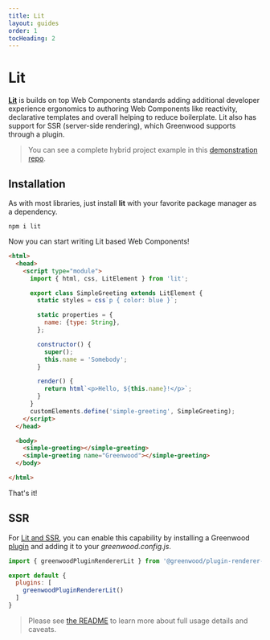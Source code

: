 ```yaml
---
title: Lit
layout: guides
order: 1
tocHeading: 2
---
```


# Lit

[**Lit**](https://lit.dev/) is builds on top Web Components standards adding additional developer experience ergonomics to authoring Web Components like reactivity, declarative templates and overall helping to reduce boilerplate.  Lit also has support for SSR (server-side rendering), which Greenwood supports through a plugin.

> You can see a complete hybrid project example in this [demonstration repo](https://github.com/thescientist13/greenwood-lit-ssr).

## Installation

As with most libraries, just install **lit** with your favorite package manager as a dependency.

```shell
npm i lit
```

Now you can start writing Lit based Web Components!

```html
<html>
  <head>
    <script type="module">
      import { html, css, LitElement } from 'lit';

      export class SimpleGreeting extends LitElement {
        static styles = css`p { color: blue }`;

        static properties = {
          name: {type: String},
        };

        constructor() {
          super();
          this.name = 'Somebody';
        }

        render() {
          return html`<p>Hello, ${this.name}!</p>`;
        }
      }
      customElements.define('simple-greeting', SimpleGreeting);
    </script>
  </head>

  <body>
    <simple-greeting></simple-greeting>
    <simple-greeting name="Greenwood"></simple-greeting>
  </body>

</html>
```

That's it!

## SSR

For [Lit and SSR](https://lit.dev/docs/ssr/overview/), you can enable this capability by installing a Greenwood [plugin](https://github.com/ProjectEvergreen/greenwood/tree/master/packages/plugin-renderer-lit) and adding it to your _greenwood.config.js_.

```js
import { greenwoodPluginRendererLit } from '@greenwood/plugin-renderer-lit';

export default {
  plugins: [
    greenwoodPluginRendererLit()
  ]
}
```

> Please see [the README](https://github.com/ProjectEvergreen/greenwood/blob/master/packages/plugin-renderer-lit/README.md) to learn more about full usage details and caveats.
